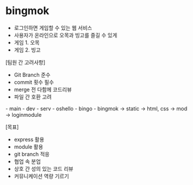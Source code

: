 # bingmok
- 로그인하면 게임할 수 있는 웹 서비스
- 사용자가 온라인으로 오목과 빙고를 즐길 수 있게
- 게임 1. 오목
- 게임 2. 빙고

[팀원 간 고려사항]
- Git Branch 준수
- commit 횟수 필수
- merge 전 다함께 코드리뷰
- 파일 간 호환 고려

<Git Branch>
- main
- dev
- serv
- oshello
- bingo

<Directory>
- bingmok -> static -> html, css
          -> mod    -> loginmodule

[목표]
- express 활용
- module 활용
- git branch 적응
- 협업 속 분업
- 상호 간 성의 있는 코드 리뷰
- 커뮤니케이션 역량 기르기
